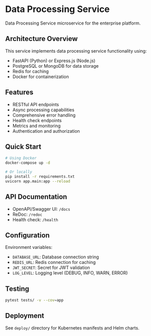 # Data Processing Service

Data Processing Service microservice for the enterprise platform.

## Architecture Overview
This service implements data processing service functionality using:
- FastAPI (Python) or Express.js (Node.js)
- PostgreSQL or MongoDB for data storage
- Redis for caching
- Docker for containerization

## Features
- RESTful API endpoints
- Async processing capabilities  
- Comprehensive error handling
- Health check endpoints
- Metrics and monitoring
- Authentication and authorization

## Quick Start
```bash
# Using Docker
docker-compose up -d

# Or locally
pip install -r requirements.txt
uvicorn app.main:app --reload
```

## API Documentation
- OpenAPI/Swagger UI: `/docs`
- ReDoc: `/redoc`
- Health check: `/health`

## Configuration
Environment variables:
- `DATABASE_URL`: Database connection string
- `REDIS_URL`: Redis connection for caching
- `JWT_SECRET`: Secret for JWT validation
- `LOG_LEVEL`: Logging level (DEBUG, INFO, WARN, ERROR)

## Testing
```bash
pytest tests/ -v --cov=app
```

## Deployment
See `deploy/` directory for Kubernetes manifests and Helm charts.
